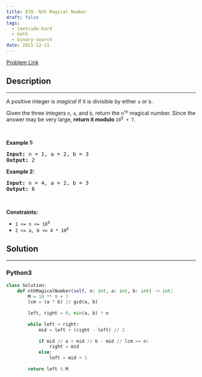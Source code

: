 ```yaml
---
title: 878. Nth Magical Number
draft: false
tags: 
  - leetcode-hard
  - math
  - binary-search
date: 2021-12-11
---
```


[Problem Link](https://leetcode.com/problems/nth-magical-number/)

## Description

---
<p>A positive integer is <em>magical</em> if it is divisible by either <code>a</code> or <code>b</code>.</p>

<p>Given the three integers <code>n</code>, <code>a</code>, and <code>b</code>, return the <code>n<sup>th</sup></code> magical number. Since the answer may be very large, <strong>return it modulo </strong><code>10<sup>9</sup> + 7</code>.</p>

<p>&nbsp;</p>
<p><strong class="example">Example 1:</strong></p>

<pre>
<strong>Input:</strong> n = 1, a = 2, b = 3
<strong>Output:</strong> 2
</pre>

<p><strong class="example">Example 2:</strong></p>

<pre>
<strong>Input:</strong> n = 4, a = 2, b = 3
<strong>Output:</strong> 6
</pre>

<p>&nbsp;</p>
<p><strong>Constraints:</strong></p>

<ul>
	<li><code>1 &lt;= n &lt;= 10<sup>9</sup></code></li>
	<li><code>2 &lt;= a, b &lt;= 4 * 10<sup>4</sup></code></li>
</ul>


## Solution

---
### Python3
``` py title='nth-magical-number'
class Solution:
    def nthMagicalNumber(self, n: int, a: int, b: int) -> int:
        M = 10 ** 9 + 7
        lcm = (a * b) // gcd(a, b)
        
        left, right = 0, min(a, b) * n
        
        while left < right:
            mid = left + (right - left) // 2
            
            if mid // a + mid // b - mid // lcm >= n:
                right = mid
            else:
                left = mid + 1
        
        return left % M
```

